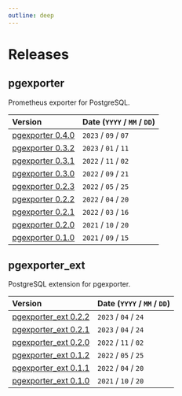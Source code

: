 ```yaml
---
outline: deep
---
```


# Releases

## pgexporter

Prometheus exporter for PostgreSQL.

|Version|Date (`YYYY` / `MM` / `DD`) |
|:---|---|
|[pgexporter 0.4.0](./releases/pgexporter_0_4_0.md)|`2023` / `09` / `07`|
|[pgexporter 0.3.2](./releases/pgexporter_0_3_2.md)|`2023` / `01` / `11`|
|[pgexporter 0.3.1](./releases/pgexporter_0_3_1.md)|`2022` / `11` / `02`|
|[pgexporter 0.3.0](./releases/pgexporter_0_3_0.md)|`2022` / `09` / `21`|
|[pgexporter 0.2.3](./releases/pgexporter_0_2_3.md)|`2022` / `05` / `25`|
|[pgexporter 0.2.2](./releases/pgexporter_0_2_2.md)|`2022` / `04` / `20`|
|[pgexporter 0.2.1](./releases/pgexporter_0_2_1.md)|`2022` / `03` / `16`|
|[pgexporter 0.2.0](./releases/pgexporter_0_2_0.md)|`2021` / `10` / `20`|
|[pgexporter 0.1.0](./releases/pgexporter_0_1_0.md)|`2021` / `09` / `15`|

## pgexporter_ext

PostgreSQL extension for pgexporter.

|Version|Date (`YYYY` / `MM` / `DD`) |
|:---|---|
|[pgexporter_ext 0.2.2](./releases/pgexporter_ext_0_2_2.md)|`2023` / `04` / `24`|
|[pgexporter_ext 0.2.1](./releases/pgexporter_ext_0_2_1.md)|`2023` / `04` / `24`|
|[pgexporter_ext 0.2.0](./releases/pgexporter_ext_0_2_0.md)|`2022` / `11` / `02`|
|[pgexporter_ext 0.1.2](./releases/pgexporter_ext_0_1_2.md)|`2022` / `05` / `25`|
|[pgexporter_ext 0.1.1](./releases/pgexporter_ext_0_1_1.md)|`2022` / `04` / `20`|
|[pgexporter_ext 0.1.0](./releases/pgexporter_ext_0_1_0.md)|`2021` / `10` / `20`|